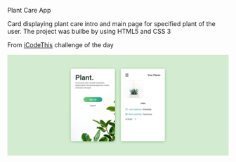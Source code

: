 Plant Care App

Card displaying plant care intro and main page for specified plant of the user. The project was builbe by using HTML5 and CSS 3

From [iCodeThis](https://icodethis.com/) challenge of the day

![Component Completed](./images/screeen-demo.png)
